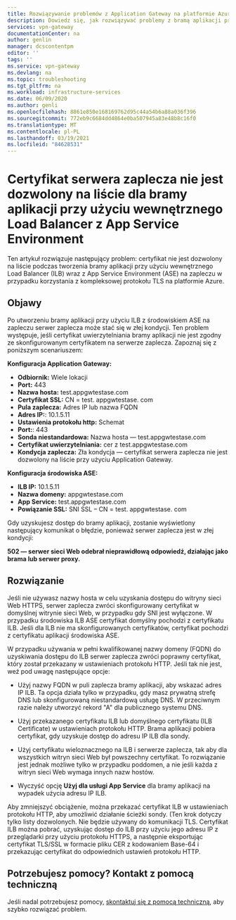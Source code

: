 ```yaml
---
title: Rozwiązywanie problemów z Application Gateway na platformie Azure — ILB ASE | Microsoft Docs
description: Dowiedz się, jak rozwiązywać problemy z bramą aplikacji przy użyciu wewnętrznego Load Balancer z App Service Environment na platformie Azure
services: vpn-gateway
documentationCenter: na
author: genlin
manager: dcscontentpm
editor: ''
tags: ''
ms.service: vpn-gateway
ms.devlang: na
ms.topic: troubleshooting
ms.tgt_pltfrm: na
ms.workload: infrastructure-services
ms.date: 06/09/2020
ms.author: genli
ms.openlocfilehash: 8861e850e168169762d95c44a54b6a88a036f396
ms.sourcegitcommit: 772eb9c6684dd4864e0ba507945a83e48b8c16f0
ms.translationtype: MT
ms.contentlocale: pl-PL
ms.lasthandoff: 03/19/2021
ms.locfileid: "84628531"
---
```

# <a name="back-end-server-certificate-is-not-allow-listed-for-an-application-gateway-using-an-internal-load-balancer-with-an-app-service-environment"></a>Certyfikat serwera zaplecza nie jest dozwolony na liście dla bramy aplikacji przy użyciu wewnętrznego Load Balancer z App Service Environment

Ten artykuł rozwiązuje następujący problem: certyfikat nie jest dozwolony na liście podczas tworzenia bramy aplikacji przy użyciu wewnętrznego Load Balancer (ILB) wraz z App Service Environment (ASE) na zapleczu w przypadku korzystania z kompleksowej protokołu TLS na platformie Azure.

## <a name="symptoms"></a>Objawy

Po utworzeniu bramy aplikacji przy użyciu ILB z środowiskiem ASE na zapleczu serwer zaplecza może stać się w złej kondycji. Ten problem występuje, jeśli certyfikat uwierzytelniania bramy aplikacji nie jest zgodny ze skonfigurowanym certyfikatem na serwerze zaplecza. Zapoznaj się z poniższym scenariuszem:

**Konfiguracja Application Gateway:**

- **Odbiornik:** Wiele lokacji
- **Port:** 443
- **Nazwa hosta:** test.appgwtestase.com
- **Certyfikat SSL:** CN = test. appgwtestase. com
- **Pula zaplecza:** Adres IP lub nazwa FQDN
- **Adres IP:**: 10.1.5.11
- **Ustawienia protokołu http:** Schemat
- **Port:**: 443
- **Sonda niestandardowa:** Nazwa hosta — test.appgwtestase.com
- **Certyfikat uwierzytelniania:** cer z test.appgwtestase.com
- **Kondycja zaplecza:** Zła kondycja — certyfikat serwera zaplecza nie jest dozwolony na liście przy użyciu Application Gateway.

**Konfiguracja środowiska ASE:**

- **ILB IP:** 10.1.5.11
- **Nazwa domeny:** appgwtestase.com
- **App Service:** test.appgwtestase.com
- **Powiązanie SSL:** SNI SSL – CN = test. appgwtestase. com

Gdy uzyskujesz dostęp do bramy aplikacji, zostanie wyświetlony następujący komunikat o błędzie, ponieważ serwer zaplecza jest w złej kondycji:

**502 — serwer sieci Web odebrał nieprawidłową odpowiedź, działając jako brama lub serwer proxy.**

## <a name="solution"></a>Rozwiązanie

Jeśli nie używasz nazwy hosta w celu uzyskania dostępu do witryny sieci Web HTTPS, serwer zaplecza zwróci skonfigurowany certyfikat w domyślnej witrynie sieci Web, w przypadku gdy SNI jest wyłączone. W przypadku środowiska ILB ASE certyfikat domyślny pochodzi z certyfikatu ILB. Jeśli dla ILB nie ma skonfigurowanych certyfikatów, certyfikat pochodzi z certyfikatu aplikacji środowiska ASE.

W przypadku używania w pełni kwalifikowanej nazwy domeny (FQDN) do uzyskiwania dostępu do ILB serwer zaplecza zwróci poprawny certyfikat, który został przekazany w ustawieniach protokołu HTTP. Jeśli tak nie jest, weź pod uwagę następujące opcje:

- Użyj nazwy FQDN w puli zaplecza bramy aplikacji, aby wskazać adres IP ILB. Ta opcja działa tylko w przypadku, gdy masz prywatną strefę DNS lub skonfigurowaną niestandardową usługę DNS. W przeciwnym razie należy utworzyć rekord "A" dla publicznego systemu DNS.

- Użyj przekazanego certyfikatu ILB lub domyślnego certyfikatu (ILB Certificate) w ustawieniach protokołu HTTP. Brama aplikacji pobiera certyfikat, gdy uzyskuje dostęp do adresu IP ILB dla sondy.

- Użyj certyfikatu wieloznacznego na ILB i serwerze zaplecza, tak aby dla wszystkich witryn sieci Web był powszechny certyfikat. To rozwiązanie jest jednak możliwe tylko w przypadku poddomen, a nie jeśli każda z witryn sieci Web wymaga innych nazw hostów.

- Wyczyść opcję **Użyj dla usługi App Service** dla bramy aplikacji na wypadek użycia adresu IP ILB.

Aby zmniejszyć obciążenie, można przekazać certyfikat ILB w ustawieniach protokołu HTTP, aby umożliwić działanie ścieżki sondy. (Ten krok dotyczy tylko listy dozwolonych. Nie będzie używany do komunikacji TLS. Certyfikat ILB można pobrać, uzyskując dostęp do ILB przy użyciu jego adresu IP z przeglądarki przy użyciu protokołu HTTPS, a następnie eksportując certyfikat TLS/SSL w formacie pliku CER z kodowaniem Base-64 i przekazując certyfikat do odpowiednich ustawień protokołu HTTP.

## <a name="need-help-contact-support"></a>Potrzebujesz pomocy? Kontakt z pomocą techniczną

Jeśli nadal potrzebujesz pomocy, [skontaktuj się z pomocą techniczną](https://portal.azure.com/?#blade/Microsoft_Azure_Support/HelpAndSupportBlade), aby szybko rozwiązać problem.

